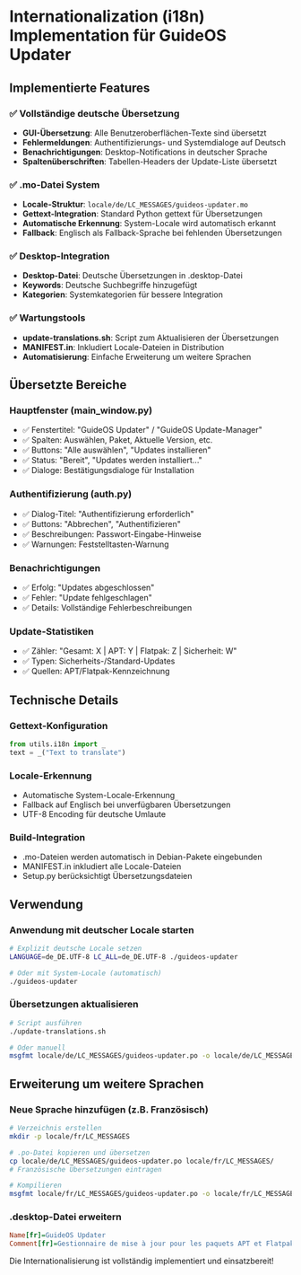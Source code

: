 # Internationalization (i18n) Implementation für GuideOS Updater

## Implementierte Features

### ✅ Vollständige deutsche Übersetzung
- **GUI-Übersetzung**: Alle Benutzeroberflächen-Texte sind übersetzt
- **Fehlermeldungen**: Authentifizierungs- und Systemdialoge auf Deutsch
- **Benachrichtigungen**: Desktop-Notifications in deutscher Sprache
- **Spaltenüberschriften**: Tabellen-Headers der Update-Liste übersetzt

### ✅ .mo-Datei System
- **Locale-Struktur**: `locale/de/LC_MESSAGES/guideos-updater.mo`
- **Gettext-Integration**: Standard Python gettext für Übersetzungen
- **Automatische Erkennung**: System-Locale wird automatisch erkannt
- **Fallback**: Englisch als Fallback-Sprache bei fehlenden Übersetzungen

### ✅ Desktop-Integration
- **Desktop-Datei**: Deutsche Übersetzungen in .desktop-Datei
- **Keywords**: Deutsche Suchbegriffe hinzugefügt
- **Kategorien**: Systemkategorien für bessere Integration

### ✅ Wartungstools
- **update-translations.sh**: Script zum Aktualisieren der Übersetzungen
- **MANIFEST.in**: Inkludiert Locale-Dateien in Distribution
- **Automatisierung**: Einfache Erweiterung um weitere Sprachen

## Übersetzte Bereiche

### Hauptfenster (main_window.py)
- ✅ Fenstertitel: "GuideOS Updater" / "GuideOS Update-Manager"
- ✅ Spalten: Auswählen, Paket, Aktuelle Version, etc.
- ✅ Buttons: "Alle auswählen", "Updates installieren"
- ✅ Status: "Bereit", "Updates werden installiert..."
- ✅ Dialoge: Bestätigungsdialoge für Installation

### Authentifizierung (auth.py)
- ✅ Dialog-Titel: "Authentifizierung erforderlich"
- ✅ Buttons: "Abbrechen", "Authentifizieren"
- ✅ Beschreibungen: Passwort-Eingabe-Hinweise
- ✅ Warnungen: Feststelltasten-Warnung

### Benachrichtigungen
- ✅ Erfolg: "Updates abgeschlossen"
- ✅ Fehler: "Update fehlgeschlagen"
- ✅ Details: Vollständige Fehlerbeschreibungen

### Update-Statistiken
- ✅ Zähler: "Gesamt: X | APT: Y | Flatpak: Z | Sicherheit: W"
- ✅ Typen: Sicherheits-/Standard-Updates
- ✅ Quellen: APT/Flatpak-Kennzeichnung

## Technische Details

### Gettext-Konfiguration
```python
from utils.i18n import _
text = _("Text to translate")
```

### Locale-Erkennung
- Automatische System-Locale-Erkennung
- Fallback auf Englisch bei unverfügbaren Übersetzungen
- UTF-8 Encoding für deutsche Umlaute

### Build-Integration
- .mo-Dateien werden automatisch in Debian-Pakete eingebunden
- MANIFEST.in inkludiert alle Locale-Dateien
- Setup.py berücksichtigt Übersetzungsdateien

## Verwendung

### Anwendung mit deutscher Locale starten
```bash
# Explizit deutsche Locale setzen
LANGUAGE=de_DE.UTF-8 LC_ALL=de_DE.UTF-8 ./guideos-updater

# Oder mit System-Locale (automatisch)
./guideos-updater
```

### Übersetzungen aktualisieren
```bash
# Script ausführen
./update-translations.sh

# Oder manuell
msgfmt locale/de/LC_MESSAGES/guideos-updater.po -o locale/de/LC_MESSAGES/guideos-updater.mo
```

## Erweiterung um weitere Sprachen

### Neue Sprache hinzufügen (z.B. Französisch)
```bash
# Verzeichnis erstellen
mkdir -p locale/fr/LC_MESSAGES

# .po-Datei kopieren und übersetzen
cp locale/de/LC_MESSAGES/guideos-updater.po locale/fr/LC_MESSAGES/
# Französische Übersetzungen eintragen

# Kompilieren
msgfmt locale/fr/LC_MESSAGES/guideos-updater.po -o locale/fr/LC_MESSAGES/guideos-updater.mo
```

### .desktop-Datei erweitern
```ini
Name[fr]=GuideOS Updater
Comment[fr]=Gestionnaire de mise à jour pour les paquets APT et Flatpak
```

Die Internationalisierung ist vollständig implementiert und einsatzbereit!